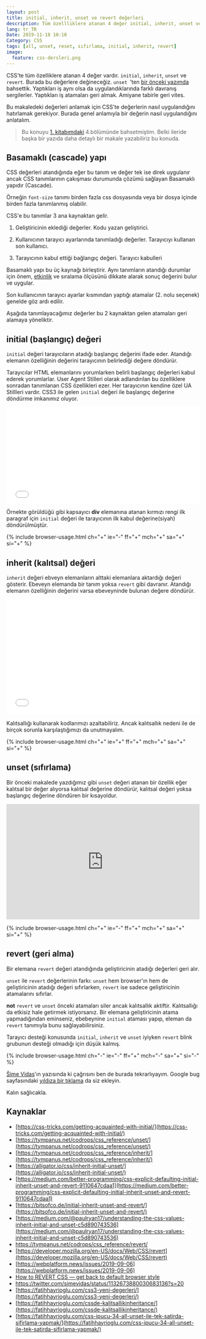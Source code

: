 ```yaml
---
layout: post
title: initial, inherit, unset ve revert değerleri
description: Tüm özellliklere atanan 4 değer initial, inherit, unset ve revert değerleri
lang: tr_TR
Date: 2019-11-18 10:10
Category: CSS
tags: [all, unset, reset, sıfırlama, initial, inherit, revert]
image:
  feature: css-dersleri.png
---
```


CSS'te tüm özelliklere atanan 4 değer vardır. `initial`, `inherit`, `unset` ve `revert`. Burada bu değerlere değineceğiz. `unset `'ten [bir önceki yazımda](https://fatihhayrioglu.com/css-ipucu-34-all-unset-ile-tek-satirda-sifirlama-yapmak/) bahsettik. Yaptıkları iş aynı olsa da uygulandıklarında farklı davranış sergilerler. Yaptıkları iş atamaları geri almak. Amiyane tabirle geri vites.

Bu makaledeki değerleri anlamak için CSS'te değerlerin nasıl uygulandığını hatırlamak gerekiyor. Burada genel anlamıyla bir değerin nasıl uygulandığını anlatalım. 

> Bu konuyu [1. kitabımdaki](https://fatihhayrioglu.com/kitap/) 4.bölümünde bahsetmiştim. Belki ileride başka bir yazıda daha detaylı bir makale yazabiliriz bu konuda.

## Basamaklı (cascade) yapı

CSS değerleri atandığında eğer bu tanım ve değer tek ise direk uygulanır ancak CSS tanımlarının çakışması durumunda çözümü sağlayan Basamaklı yapıdır (Cascade). 

Örneğin `font-size` tanımı birden fazla css dosyasında veya bir dosya içinde birden fazla tanımlanmış olabilir.

CSS'e bu tanımlar 3 ana kaynaktan gelir.

 1. Geliştiricinin eklediği değerler. Kodu yazan
    geliştirici.
    
 2. Kullanıcının tarayıcı ayarlarında tanımladığı değerler. Tarayıcıyı kullanan son kullanıcı.
    
 3. Tarayıcının kabul ettiği bağlangıç değeri. Tarayıcı kabulleri

Basamaklı yapı bu üç kaynağı birleştirir. Aynı tanımların atandığı durumlar için önem, [etkinlik](https://fatihhayrioglu.com/cssde-tanimlamalar-ve-etkinliklerispecificity/) ve sıralama ölçüsünü dikkate alarak sonuç değerini bulur ve uygular.

Son kullanıcının tarayıcı ayarlar kısmından yaptığı atamalar (2. nolu seçenek) genelde göz ardı edilir.

Aşağıda tanımlayacağımız değerler bu 2 kaynaktan gelen atamaları geri alamaya yöneliktir.

## initial (başlangıç) değeri

`initial` değeri tarayıcıların atadığı başlangıç değerini ifade eder. Atandığı elemanın özelliğinin değerini tarayıcının belirlediği değere döndürür.

Tarayıcılar HTML elemanlarını yorumlarken belirli başlangıç değerleri kabul ederek yorumlarlar. User Agent Stilleri olarak adlandırılan bu özelliklere sonradan tanımlanan CSS özellikleri ezer. Her tarayıcının kendine özel UA Stillleri vardır. CSS3 ile gelen `initial` değeri ile başlangıç değerine döndürme imkanımız oluyor.

<iframe scrolling="no" height="250" frameborder="0" style="width: 100%;overflow: hidden;" allowtransparency="true" data-height="250" src="//codepen.io/fatihhayri/embed/wAJel?type=result&amp;height=250" id="cp_embed_hgplm"></iframe>

Örnekte görüldüğü gibi kapsayıcı **div** elemanına atanan kırmızı rengi ilk paragraf için `initial` değeri ile tarayıcının ilk kabul değerine(siyah) döndürülmüştür.

{% include browser-usage.html ch="+" ie="-" ff="+" mch="+" sa="+" si="+" %}


## inherit (kalıtsal) değeri

`inherit` değeri ebveyn elemanların alttaki elemanlara aktardığı değeri gösterir. Ebeveyn elemanda bir tanım yoksa `revert` gibi davranır. Atandığı elemanın özelliğinin değerini varsa ebeveyninde bulunan değere döndürür.

<iframe height='300' scrolling='no' title='inheritance' src='//codepen.io/fatihhayri/embed/EQEKdq/?height=300&theme-id=13521&default-tab=css,result&embed-version=2' frameborder='no' allowtransparency='true' allowfullscreen='true' style='width: 100%;'>See the Pen <a href='https://codepen.io/fatihhayri/pen/EQEKdq/'>inheritance</a> by Fatih  (<a href='https://codepen.io/fatihhayri'>@fatihhayri</a>) on <a href='https://codepen.io'>CodePen</a>.
</iframe>

Kalıtsallığı kullanarak kodlarımızı azaltabiliriz. Ancak kalıtsallık nedeni ile de birçok sorunla karşılaştığımızı da unutmayalım.

{% include browser-usage.html ch="+" ie="+" ff="+" mch="+" sa="+" si="+" %}

## unset (sıfırlama)

Bir önceki makalede yazdığımız gibi `unset` değeri atanan bir özellik eğer kalıtsal bir değer alıyorsa kalıtsal değerine döndürür, kalıtsal değeri yoksa başlangıç değerine döndüren bir kısayoldur.

<iframe height="300" style="width: 100%;" scrolling="no" title="all: unset test" src="https://codepen.io/fatihhayri/embed/oNNqMvX?height=300&theme-id=13521&default-tab=css,result" frameborder="no" allowtransparency="true" allowfullscreen="true">
  See the Pen <a href='https://codepen.io/fatihhayri/pen/oNNqMvX'>all: unset test</a> by Fatih 
  (<a href='https://codepen.io/fatihhayri'>@fatihhayri</a>) on <a href='https://codepen.io'>CodePen</a>.
</iframe>

{% include browser-usage.html ch="+" ie="-" ff="+" mch="+" sa="+" si="+" %}

## revert (geri alma)

Bir elemana `revert` değeri atandığında geliştiricinin atadığı değerleri geri alır.

`unset` ile `revert` değerlerinin farkı: `unset` hem browser'ın hem de geliştiricinin atadığı değeri sıfırlarken, `revert` ise sadece geliştiricinin atamalarını sıfırlar.

**not** `revert` ve `unset` önceki atamaları siler ancak kalıtsallık aktiftir.  Kalıtsallığı da etkisiz hale getirmek istiyorsanız. Bir elemana geliştiricinin atama yapmadığından eminseniz, ebebeynine `initial` ataması yapıp, eleman da `revert` tanımıyla bunu sağlayabilirsiniz.

Tarayıcı desteği konusunda `initial`, `inherit` ve `unset` iyiyken `revert` blink grubunun desteği olmadığı için düşük kalmış. 

{% include browser-usage.html ch="-" ie="-" ff="+" mch="-" sa="+" si="-" %}

[Šime Vidas](https://twitter.com/simevidas)'ın yazısında ki çağrısını ben de burada tekrarlıyayım. Google bug sayfasındaki [yıldıza bir tıklama](https://bugs.chromium.org/p/chromium/issues/detail?id=579788) da siz ekleyin.

Kalın sağlıcakla.

## Kaynaklar

- [https://css-tricks.com/getting-acquainted-with-initial/](https://css-tricks.com/getting-acquainted-with-initial/)
- [https://tympanus.net/codrops/css_reference/unset/](https://tympanus.net/codrops/css_reference/unset/)
- [https://tympanus.net/codrops/css_reference/inherit/](https://tympanus.net/codrops/css_reference/inherit/)
- [https://alligator.io/css/inherit-initial-unset/](https://alligator.io/css/inherit-initial-unset/)
- [https://medium.com/better-programming/css-explicit-defaulting-initial-inherit-unset-and-revert-9110647cdaa1](https://medium.com/better-programming/css-explicit-defaulting-initial-inherit-unset-and-revert-9110647cdaa1)
- [https://bitsofco.de/initial-inherit-unset-and-revert/](https://bitsofco.de/initial-inherit-unset-and-revert/)
- [https://medium.com/@paulryan17/understanding-the-css-values-inherit-initial-and-unset-c5d890743536](https://medium.com/@paulryan17/understanding-the-css-values-inherit-initial-and-unset-c5d890743536)
- https://tympanus.net/codrops/css_reference/revert/
- [https://developer.mozilla.org/en-US/docs/Web/CSS/revert](https://developer.mozilla.org/en-US/docs/Web/CSS/revert)
- [https://webplatform.news/issues/2019-09-06](https://webplatform.news/issues/2019-09-06)
- [How to REVERT CSS — get back to default browser style](https://www.youtube.com/watch?v=GAjoVRmipcU)
- https://twitter.com/simevidas/status/1132673880030683136?s=20
- [https://fatihhayrioglu.com/css3-yeni-degerleri/](https://fatihhayrioglu.com/css3-yeni-degerleri/)
- [https://fatihhayrioglu.com/cssde-kalitsallikinheritance/](https://fatihhayrioglu.com/cssde-kalitsallikinheritance/)
- [https://fatihhayrioglu.com/css-ipucu-34-all-unset-ile-tek-satirda-sifirlama-yapmak/](https://fatihhayrioglu.com/css-ipucu-34-all-unset-ile-tek-satirda-sifirlama-yapmak/)